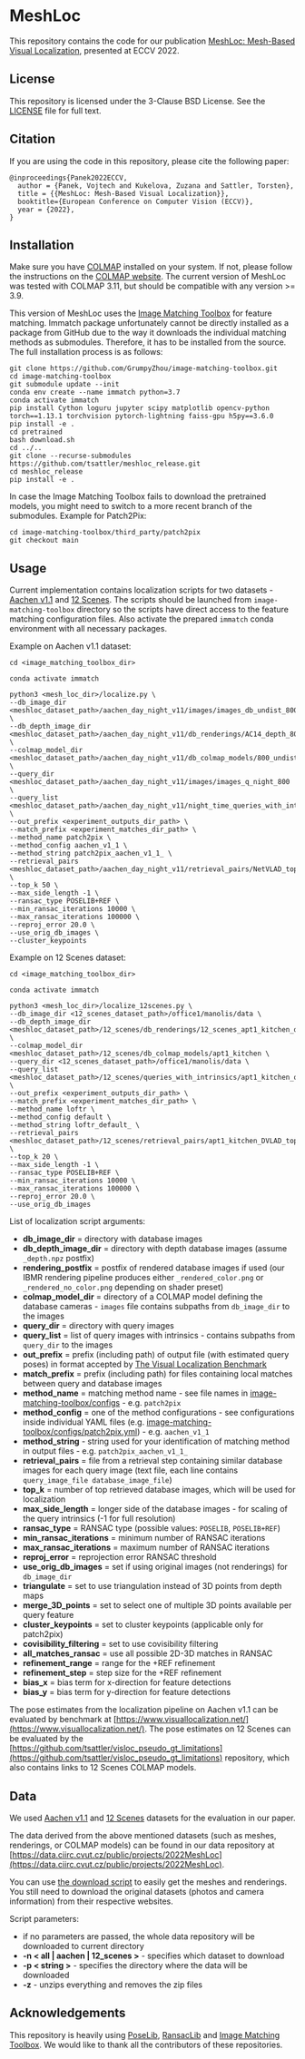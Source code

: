 # MeshLoc
This repository contains the code for our publication [MeshLoc: Mesh-Based Visual Localization](https://arxiv.org/abs/2207.10762), presented at ECCV 2022.

## License
This repository is licensed under the 3-Clause BSD License. See the [LICENSE](https://github.com/tsattler/meshloc_release/blob/main/LICENSE) file for full text.

## Citation
If you are using the code in this repository, please cite the following paper:
```
@inproceedings{Panek2022ECCV,
  author = {Panek, Vojtech and Kukelova, Zuzana and Sattler, Torsten},
  title = {{MeshLoc: Mesh-Based Visual Localization}},
  booktitle={European Conference on Computer Vision (ECCV)},
  year = {2022},
}
```

## Installation
Make sure you have [COLMAP](https://colmap.github.io/index.html) installed on your system. If not, please follow the instructions on the [COLMAP website](https://colmap.github.io/install.html). The current version of MeshLoc was tested with COLMAP 3.11, but should be compatible with any version >= 3.9.

This version of MeshLoc uses the [Image Matching Toolbox](https://github.com/GrumpyZhou/image-matching-toolbox) for feature matching. Immatch package unfortunately cannot be directly installed as a package from GitHub due to the way it downloads the individual matching methods as submodules. Therefore, it has to be installed from the source. The full installation process is as follows:

```
git clone https://github.com/GrumpyZhou/image-matching-toolbox.git
cd image-matching-toolbox
git submodule update --init
conda env create --name immatch python=3.7
conda activate immatch
pip install Cython loguru jupyter scipy matplotlib opencv-python torch==1.13.1 torchvision pytorch-lightning faiss-gpu h5py==3.6.0
pip install -e .
cd pretrained
bash download.sh
cd ../..
git clone --recurse-submodules https://github.com/tsattler/meshloc_release.git
cd meshloc_release
pip install -e .
```

In case the Image Matching Toolbox fails to download the pretrained models, you might need to switch to a more recent branch of the submodules. Example for Patch2Pix:

```
cd image-matching-toolbox/third_party/patch2pix
git checkout main
```


## Usage
Current implementation contains localization scripts for two datasets - [Aachen v1.1](https://data.ciirc.cvut.cz/public/projects/2020VisualLocalization/Aachen-Day-Night/) and [12 Scenes](http://graphics.stanford.edu/projects/reloc/). The scripts should be launched from `image-matching-toolbox` directory so the scripts have direct access to the feature matching configuration files. Also activate the prepared `immatch` conda environment with all necessary packages.

Example on Aachen v1.1 dataset:
```
cd <image_matching_toolbox_dir>

conda activate immatch

python3 <mesh_loc_dir>/localize.py \
--db_image_dir <meshloc_dataset_path>/aachen_day_night_v11/images/images_db_undist_800 \
--db_depth_image_dir <meshloc_dataset_path>/aachen_day_night_v11/db_renderings/AC14_depth_800_undist \
--colmap_model_dir <meshloc_dataset_path>/aachen_day_night_v11/db_colmap_models/800_undist \
--query_dir <meshloc_dataset_path>/aachen_day_night_v11/images/images_q_night_800 \
--query_list <meshloc_dataset_path>/aachen_day_night_v11/night_time_queries_with_intrinsics_800_basenames.txt \
--out_prefix <experiment_outputs_dir_path> \
--match_prefix <experiment_matches_dir_path> \
--method_name patch2pix \
--method_config aachen_v1_1 \
--method_string patch2pix_aachen_v1_1_ \
--retrieval_pairs <meshloc_dataset_path>/aachen_day_night_v11/retrieval_pairs/NetVLAD_top50_underscores.txt \
--top_k 50 \
--max_side_length -1 \
--ransac_type POSELIB+REF \
--min_ransac_iterations 10000 \
--max_ransac_iterations 100000 \
--reproj_error 20.0 \
--use_orig_db_images \
--cluster_keypoints
```

Example on 12 Scenes dataset:
```
cd <image_matching_toolbox_dir>

conda activate immatch

python3 <mesh_loc_dir>/localize_12scenes.py \
--db_image_dir <12_scenes_dataset_path>/office1/manolis/data \
--db_depth_image_dir <meshloc_dataset_path>/12_scenes/db_renderings/12_scenes_apt1_kitchen_depth \
--colmap_model_dir <meshloc_dataset_path>/12_scenes/db_colmap_models/apt1_kitchen \
--query_dir <12_scenes_dataset_path>/office1/manolis/data \
--query_list <meshloc_dataset_path>/12_scenes/queries_with_intrinsics/apt1_kitchen_queries_with_intrinsics.txt \
--out_prefix <experiment_outputs_dir_path> \
--match_prefix <experiment_matches_dir_path> \
--method_name loftr \
--method_config default \
--method_string loftr_default_ \
--retrieval_pairs <meshloc_dataset_path>/12_scenes/retrieval_pairs/apt1_kitchen_DVLAD_top20.txt \
--top_k 20 \
--max_side_length -1 \
--ransac_type POSELIB+REF \
--min_ransac_iterations 10000 \
--max_ransac_iterations 100000 \
--reproj_error 20.0 \
--use_orig_db_images
```

List of localization script arguments:
- **db_image_dir** = directory with database images
- **db_depth_image_dir** = directory with depth database images (assume `_depth.npz`  postfix)
- **rendering_postfix** = postfix of rendered database images if used (our IBMR rendering pipeline produces either `_rendered_color.png` or `_rendered_no_color.png` depending on shader preset)
- **colmap_model_dir** = directory of a COLMAP model defining the database cameras - `images` file contains subpaths from `db_image_dir` to the images
- **query_dir** = directory with query images
- **query_list** = list of query images with intrinsics - contains subpaths from `query_dir` to the images
- **out_prefix** = prefix (including path) of output file (with estimated query poses) in format accepted by [The Visual Localization Benchmark](https://www.visuallocalization.net/)
- **match_prefix** = prefix (including path) for files containing local matches between query and database images
- **method_name** = matching method name - see file names in [image-matching-toolbox/configs](https://github.com/GrumpyZhou/image-matching-toolbox/tree/main/configs) - e.g. `patch2pix`
- **method_config** = one of the method configurations - see configurations inside individual YAML files (e.g. [image-matching-toolbox/configs/patch2pix.yml](https://github.com/GrumpyZhou/image-matching-toolbox/blob/main/configs/patch2pix.yml)) - e.g. `aachen_v1_1`
- **method_string** - string used for your identification of matching method in output files - e.g. `patch2pix_aachen_v1_1_`
- **retrieval_pairs** = file from a retrieval step containing similar database images for each query image (text file, each line contains `query_image_file database_image_file`)
- **top_k** = number of top retrieved database images, which will be used for localization
- **max_side_length** = longer side of the database images - for scaling of the query intrinsics (-1 for full resolution)
- **ransac_type** = RANSAC type (possible values: `POSELIB`, `POSELIB+REF`)
- **min_ransac_iterations** = minimum number of RANSAC iterations
- **max_ransac_iterations** = maximum number of RANSAC iterations
- **reproj_error** = reprojection error RANSAC threshold
- **use_orig_db_images** = set if using original images (not renderings) for `db_image_dir` 
- **triangulate** = set to use triangulation instead of 3D points from depth maps
- **merge_3D_points** = set to select one of multiple 3D points available per query feature
- **cluster_keypoints** = set to cluster keypoints (applicable only for patch2pix)
- **covisibility_filtering** = set to use covisibility filtering
- **all_matches_ransac** = use all possible 2D-3D matches in RANSAC
- **refinement_range** = range for the +REF refinement
- **refinement_step** = step size for the +REF refinement
- **bias_x** = bias term for x-direction for feature detections
- **bias_y** = bias term for y-direction for feature detections

The pose estimates from the localization pipeline on Aachen v1.1 can be evaluated by benchmark at [https://www.visuallocalization.net/](https://www.visuallocalization.net/). The pose estimates on 12 Scenes can be evaluated by the [https://github.com/tsattler/visloc_pseudo_gt_limitations](https://github.com/tsattler/visloc_pseudo_gt_limitations) repository, which also contains links to 12 Scenes COLMAP models.

## Data
We used [Aachen v1.1](https://data.ciirc.cvut.cz/public/projects/2020VisualLocalization/Aachen-Day-Night/) and [12 Scenes](http://graphics.stanford.edu/projects/reloc/#data) datasets for the evaluation in our paper.

The data derived from the above mentioned datasets (such as meshes, renderings, or COLMAP models) can be found in our data repository at [https://data.ciirc.cvut.cz/public/projects/2022MeshLoc](https://data.ciirc.cvut.cz/public/projects/2022MeshLoc).

You can use [the download script](https://github.com/tsattler/meshloc_release/blob/main/download_meshloc_data.sh) to easily get the meshes and renderings. You still need to download the original datasets (photos and camera information) from their respective websites.

Script parameters:
- if no parameters are passed, the whole data repository will be downloaded to current directory
- **-n < all \| aachen \| 12_scenes >** - specifies which dataset to download
- **-p \< string >** - specifies the directory where the data will be downloaded
- **-z** - unzips everything and removes the zip files

## Acknowledgements
This repository is heavily using [PoseLib](https://github.com/vlarsson/PoseLib), [RansacLib](https://github.com/tsattler/RansacLib) and [Image Matching Toolbox](https://github.com/GrumpyZhou/image-matching-toolbox/). We would like to thank all the contributors of these repositories.


